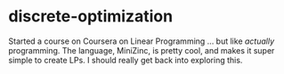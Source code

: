 # discrete-optimization

Started a course on Coursera on Linear Programming ... but like _actually_ programming. The language, MiniZinc, 
is pretty cool, and makes it super simple to create LPs. I should really get back into exploring this. 
